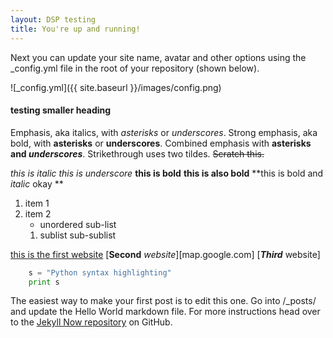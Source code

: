 ```yaml
---
layout: DSP testing
title: You're up and running!
---
```


Next you can update your site name, avatar and other options using the _config.yml file in the root of your repository (shown below).

![_config.yml]({{ site.baseurl }}/images/config.png)

#### testing smaller heading

Emphasis, aka italics, with *asterisks* or _underscores_.
Strong emphasis, aka bold, with **asterisks** or __underscores__.
Combined emphasis with **asterisks and _underscores_**.
Strikethrough uses two tildes. ~~Scratch this.~~

*this is italic*
_this is underscore_ **this is bold** __this is also bold__ **this is bold and _italic_ okay **


1. item 1
2. item 2
    * unordered sub-list
    1. sublist
        sub-sublist

[this is the first website][first]
[__Second__ _website_][map.google.com]
[**_Third_** website]

[first]: www.google.com

```python
    s = "Python syntax highlighting"
    print s
```

The easiest way to make your first post is to edit this one. Go into /_posts/ and update the Hello World markdown file. For more instructions head over to the [Jekyll Now repository](https://github.com/barryclark/jekyll-now) on GitHub.